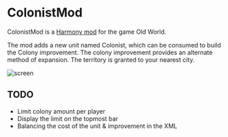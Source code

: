 # ColonistMod
ColonistMod is a [Harmony mod](https://harmony.pardeike.net/articles/intro.html) for the game Old World.

The mod adds a new unit named Colonist, which can be consumed to build the Colony improvement. The colony improvement provides an alternate method of expansion. The territory is granted to your nearest city.

![screen](https://user-images.githubusercontent.com/35634280/181996849-99512d30-d2bd-4c8f-a94e-fce4be92145d.png)

## TODO
* Limit colony amount per player
* Display the limit on the topmost bar
* Balancing the cost of the unit & improvement in the XML
